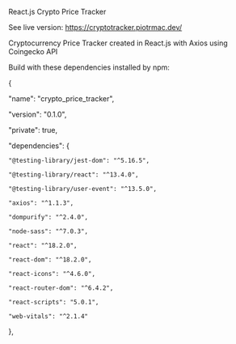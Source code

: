 React.js Crypto Price Tracker


See live version: https://cryptotracker.piotrmac.dev/


Cryptocurrency Price Tracker created in React.js with Axios using Coingecko API 



Build with these dependencies installed by npm:

{

  "name": "crypto_price_tracker",

  "version": "0.1.0",

  "private": true,

  "dependencies": 
{

    "@testing-library/jest-dom": "^5.16.5",

    "@testing-library/react": "^13.4.0",

    "@testing-library/user-event": "^13.5.0",

    "axios": "^1.1.3",

    "dompurify": "^2.4.0",

    "node-sass": "^7.0.3",

    "react": "^18.2.0",

    "react-dom": "^18.2.0",

    "react-icons": "^4.6.0",

    "react-router-dom": "^6.4.2",

    "react-scripts": "5.0.1",

    "web-vitals": "^2.1.4"
  },
